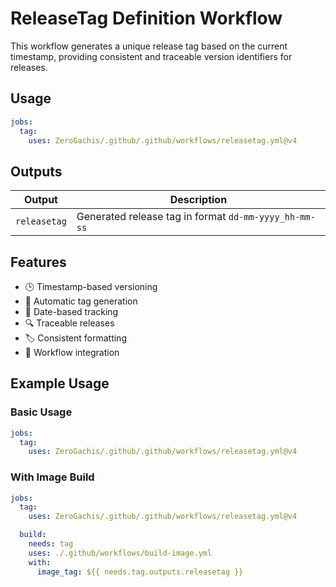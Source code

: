 # ReleaseTag Definition Workflow

This workflow generates a unique release tag based on the current timestamp, providing consistent and traceable version identifiers for releases.

## Usage

```yaml
jobs:
  tag:
    uses: ZeroGachis/.github/.github/workflows/releasetag.yml@v4
```

## Outputs

| Output       | Description                                           |
| ------------ | ----------------------------------------------------- |
| `releasetag` | Generated release tag in format `dd-mm-yyyy_hh-mm-ss` |

## Features

- 🕒 Timestamp-based versioning
- 🔄 Automatic tag generation
- 📅 Date-based tracking
- 🔍 Traceable releases
- 🏷️ Consistent formatting
- 🔗 Workflow integration

## Example Usage

### Basic Usage

```yaml
jobs:
  tag:
    uses: ZeroGachis/.github/.github/workflows/releasetag.yml@v4
```

### With Image Build

```yaml
jobs:
  tag:
    uses: ZeroGachis/.github/.github/workflows/releasetag.yml@v4

  build:
    needs: tag
    uses: ./.github/workflows/build-image.yml
    with:
      image_tag: ${{ needs.tag.outputs.releasetag }}
```
